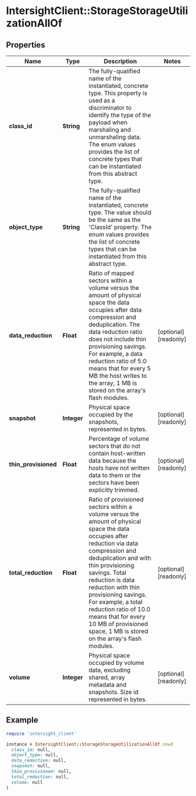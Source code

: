 # IntersightClient::StorageStorageUtilizationAllOf

## Properties

| Name | Type | Description | Notes |
| ---- | ---- | ----------- | ----- |
| **class_id** | **String** | The fully-qualified name of the instantiated, concrete type. This property is used as a discriminator to identify the type of the payload when marshaling and unmarshaling data. The enum values provides the list of concrete types that can be instantiated from this abstract type. |  |
| **object_type** | **String** | The fully-qualified name of the instantiated, concrete type. The value should be the same as the &#39;ClassId&#39; property. The enum values provides the list of concrete types that can be instantiated from this abstract type. |  |
| **data_reduction** | **Float** | Ratio of mapped sectors within a volume versus the amount of physical space the data occupies after data compression and deduplication. The data reduction ratio does not include thin provisioning savings. For example, a data reduction ratio of 5.0 means that for every 5 MB the host writes to the array, 1 MB is stored on the array&#39;s flash modules. | [optional][readonly] |
| **snapshot** | **Integer** | Physical space occupied by the snapshots, represented in bytes. | [optional][readonly] |
| **thin_provisioned** | **Float** | Percentage of volume sectors that do not contain host-written data because the hosts have not written data to them or the sectors have been explicitly trimmed. | [optional][readonly] |
| **total_reduction** | **Float** | Ratio of provisioned sectors within a volume versus the amount of physical space the data occupies after reduction via data compression and deduplication and with thin provisioning savings. Total reduction is data reduction with thin provisioning savings. For example, a total reduction ratio of 10.0 means that for every 10 MB of provisioned space, 1 MB is stored on the array&#39;s flash modules. | [optional][readonly] |
| **volume** | **Integer** | Physical space occupied by volume data, excluding shared, array metadata and snapshots. Size id represented in bytes. | [optional][readonly] |

## Example

```ruby
require 'intersight_client'

instance = IntersightClient::StorageStorageUtilizationAllOf.new(
  class_id: null,
  object_type: null,
  data_reduction: null,
  snapshot: null,
  thin_provisioned: null,
  total_reduction: null,
  volume: null
)
```

